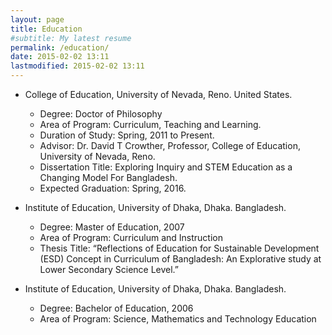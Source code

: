 ```yaml
---
layout: page
title: Education
#subtitle: My latest resume
permalink: /education/
date: 2015-02-02 13:11
lastmodified: 2015-02-02 13:11
---
```


* College of Education, University of Nevada, Reno. United States.
	* Degree: Doctor of Philosophy
	* Area of Program: Curriculum, Teaching and Learning.
	* Duration of Study: Spring, 2011 to Present.
	* Advisor: Dr. David T Crowther, Professor, College of Education, University of Nevada, Reno.
	* Dissertation Title: Exploring Inquiry and STEM Education as a Changing Model For Bangladesh.
	* Expected Graduation: Spring, 2016.

* Institute of Education, University of Dhaka, Dhaka. Bangladesh.
	* Degree: Master of Education, 2007
	* Area of Program: Curriculum and Instruction
	* Thesis Title: “Reflections of Education for Sustainable Development (ESD) Concept in Curriculum of Bangladesh: An Explorative study at Lower Secondary Science Level.”
  
* Institute of Education, University of Dhaka, Dhaka. Bangladesh.
	* Degree: Bachelor of Education, 2006
	* Area of Program: Science, Mathematics and Technology Education 

